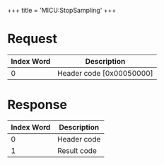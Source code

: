 +++
title = 'MICU:StopSampling'
+++

# Request

| Index Word | Description                |
|------------|----------------------------|
| 0          | Header code \[0x00050000\] |

# Response

| Index Word | Description |
|------------|-------------|
| 0          | Header code |
| 1          | Result code |